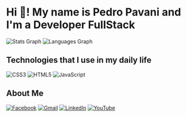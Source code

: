 # Hi 👋! My name is Pedro Pavani and I'm a Developer FullStack

![Stats Graph](https://github-readme-stats.vercel.app/api?username=PHPCESARE&hide_title=false&hide_rank=false&show_icons=true&include_all_commits=true&count_private=true&disable_animations=false&theme=dracula&locale=en&hide_border=false&order=1)
![Languages Graph](https://github-readme-stats.vercel.app/api/top-langs?username=PHPCESARE&locale=en&hide_title=false&layout=compact&card_width=320&langs_count=5&theme=dracula&hide_border=false&order=2)

## Technologies that I use in my daily life

![CSS3](https://img.shields.io/badge/CSS3-1572B6?style=for-the-badge&logo=css3&logoColor=white)
![HTML5](https://img.shields.io/badge/HTML5-E34F26?style=for-the-badge&logo=html5&logoColor=white)
![JavaScript](https://img.shields.io/badge/JavaScript-F7DF1E?style=for-the-badge&logo=javascript&logoColor=black)

## About Me

[![Facebook](https://raw.githubusercontent.com/maurodesouza/profile-readme-generator/master/src/assets/icons/social/facebook/default.svg)](https://facebook.com/)
[![Gmail](https://raw.githubusercontent.com/maurodesouza/profile-readme-generator/master/src/assets/icons/social/gmail/default.svg)](mailto:)
[![LinkedIn](https://raw.githubusercontent.com/maurodesouza/profile-readme-generator/master/src/assets/icons/social/linkedin/default.svg)](https://www.linkedin.com/in/pedro-henrique-pavani-cesare-276683306/)
[![YouTube](https://raw.githubusercontent.com/maurodesouza/profile-readme-generator/master/src/assets/icons/social/youtube/default.svg)](https://youtube.com/)
